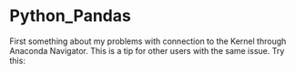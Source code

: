 # Python_Pandas

First something about my problems with connection to the Kernel 
through Anaconda Navigator.
This is a tip for other users with the same issue.
Try this:

